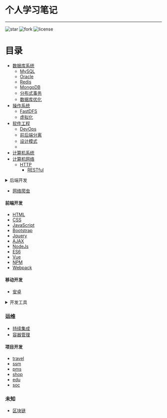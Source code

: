# 个人学习笔记

--------------------------------------------------------------------------------

![star](https://img.shields.io/github/stars/0xcaffebabe/note)  ![fork](https://img.shields.io/github/forks/0xcaffebabe/note) ![license](https://img.shields.io/github/license/0xcaffebabe/note)


# 目录

- [数据库系统](./数据库系统/nav.md)
  - [MySQL](./数据库系统/mysql/nav.md)
  - [Oracle](./数据库系统/oracle/nav.md)
  - [Redis](./数据库系统/Redis.md)
  - [MongoDB](./数据库系统/MongoDB.md)
  - [分布式事务](./数据库系统/分布式事务.md)
  - [数据库优化](./数据库系统/数据库优化.md)
- [操作系统](./操作系统/nav.md)
  - [FastDFS](./操作系统/FastDFS.md)
  - [虚拟化](./操作系统/虚拟化.md)
- [软件工程](./软件工程/nav.md)
  - [DevOps](./软件工程/DevOps.md)
  - [前后端分离](./软件工程/前后端分离.md)
  - [设计模式](./软件工程/设计模式.md)
  - 
- [计算机系统](./计算机系统/nav.md)
- [计算机网络](./计算机网络/nav.md)
  - [HTTP](./计算机网络/HTTP.md)
    - [RESTful](./计算机网络/RESTful.md)
<details>

  <summary>后端开发</summary>

  - 语言
      - [C](./后端开发/语言/C/nav.md)
      - [JAVA](./后端开发/语言/JAVA/nav.md)
        - [JVM](./后端开发/语言/JAVA/JVM/JVM.md)
      - [XML](./后端开发/语言/xml.md)
  - 中间件
    - [ActiveMQ](./后端开发/中间件/activeMQ.md)
    - [RabbitMQ](./后端开发/中间件/rabbitMQ.md)
    - [Kafka](./后端开发/中间件/Kafka.md)
    - [Tomcat](./后端开发/中间件/Tomcat.md)
    - [Nginx](./后端开发/中间件/Nginx.md)
    
  - 全文检索
    - [Lucene](./后端开发/全文检索/Lucene.md)
    - [ElasticSearch](./后端开发/全文检索/ElasticSearch.md)
  
  - 框架
    - [Spring](./后端开发/框架/Spring/nav.md)
    - [SpringBoot](./后端开发/框架/SpringBoot/nav.md)
    - [SpringCloud](./后端开发/框架/SpringCloud/nav.md)
    - [Mybatis-Plus](./后端开发/框架/mybatis-plus.md)
    - [Mybatis](./后端开发/框架/mybatis/nav.md)
    - [Netty](./后端开发/框架/netty.md)

  - [微服务](./后端开发/微服务.md)
  - [ServiceComb](./后端开发/ServiceComb.md)
  - [JAVA并发编程](./后端开发/JAVA并发编程.md)
  - [用户认证](./后端开发/用户认证.md)
- Jakarta EE
  - [Servlet](./后端开发/JakartaEE/Servlet.md)
  - [JSP](./后端开发/JakartaEE/JSP.md)
  - [Cookie&Session](./后端开发/JakartaEE/Cookie&Session.md)
  - [Filter&Listener](./后端开发/JakartaEE/Filter&Listener.md)
  - [JNDI](./后端开发/JakartaEE/JNDI.md)
  - [JPA](./后端开发/JakartaEE/JPA.md)
  - [Freemarker](./后端开发/JakartaEE/Freemarker.md)
</details>

- [网络爬虫](./网络爬虫/nav.md)

#### 前端开发
  - [HTML](./前端开发/HTML.md)
  - [CSS](./前端开发/CSS.md)
  - [JavaScript](./前端开发/JavaScript.md)
  - [Bootstrap](./前端开发/Bootstrap.md)
  - [Jquery](./前端开发/Jquery.md)
  - [AJAX](./前端开发/AJAX.md)
  - [NodeJs](./前端开发/NodeJs.md)
  - [ES6](./前端开发/ES6.md)
  - [Vue](./前端开发/Vue.md)
  - [NPM](./前端开发/NPM.md)
  - [Webpack](./前端开发/Webpack.md)

#### 移动开发

  - [安卓](./移动开发/安卓/nav.md)

<details>

  <summary>开发工具</summary>

  - [Docker](./开发工具/Docker.md)
  - [K8s](./开发工具/K8s.md)
  - [VIM](./开发工具/vim/vim.md)
  - [GIT](./开发工具/git.md)
  - [SVN](./开发工具/SVN.md)
  - [idea](./开发工具/idea.md)
  - [Junit](./开发工具/Junit.md)
  - 构建工具
    - [Gradle](./开发工具/构建工具/gradle.md)
    - [Maven](./开发工具/构建工具/maven.md)

</details>

### 运维

- [持续集成](./运维/持续集成.md)
- [容器管理](./运维/容器管理.md)

#### 项目开发
- [travel](https://github.com/0xcaffebabe/travel)
- [ssm](https://github.com/0xcaffebabe/ssm)
- [pms](https://github.com/0xcaffebabe/pms)
- [shop](https://github.com/0xcaffebabe/shop)
- [edu](https://github.com/0xcaffebabe/edu)
- [soc](https://github.com/0xcaffebabe/soc)

### 未知

- [区块链](./未知/区块链.md)

